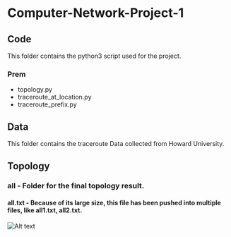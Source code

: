 # Computer-Network-Project-1

## Code
This folder contains the python3 script used for the project.
### Prem
* topology.py
* traceroute_at_location.py
* traceroute_prefix.py

## Data
This folder contains the traceroute Data collected from Howard University.

## Topology
### all - Folder for the final topology result.
#### all.txt - Because of its large size, this file has been pushed into multiple files, like all1.txt, all2.txt.
![Alt text](Current-Final-Topology.png)


